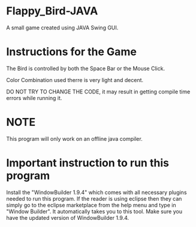 # Flappy_Bird-JAVA
A small game created using JAVA Swing GUI.

# Instructions for the Game
  The Bird is controlled by both the Space Bar or the Mouse Click.
  
  Color Combination used therre is very light and decent.
  
  DO NOT TRY TO CHANGE THE CODE, it may result in getting compile time errors while running it.
  
 # NOTE
This program will only work on an offline java compiler.

# Important instruction to run this program
Install the "WindowBuilder 1.9.4" which comes with all necessary plugins needed to run this program. If the reader is using eclipse then they can simply go to the eclipse marketplace from the help menu and type in "Window Builder". It automatically takes you to this tool. Make sure you have the updated version of WindowBuilder 1.9.4.
